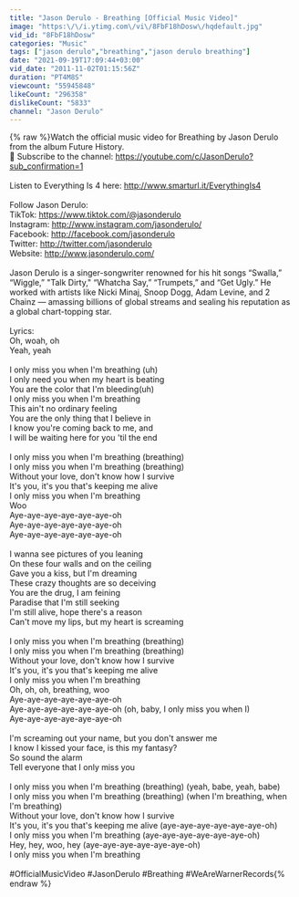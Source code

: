 ```yaml
---
title: "Jason Derulo - Breathing [Official Music Video]"
image: "https:\/\/i.ytimg.com\/vi\/8FbF18hDosw\/hqdefault.jpg"
vid_id: "8FbF18hDosw"
categories: "Music"
tags: ["jason derulo","breathing","jason derulo breathing"]
date: "2021-09-19T17:09:44+03:00"
vid_date: "2011-11-02T01:15:56Z"
duration: "PT4M8S"
viewcount: "55945848"
likeCount: "296358"
dislikeCount: "5833"
channel: "Jason Derulo"
---
```

{% raw %}Watch the official music video for Breathing by Jason Derulo from the album Future History.<br />🔔 Subscribe to the channel: <a rel="nofollow" target="blank" href="https://youtube.com/c/JasonDerulo?sub_confirmation=1">https://youtube.com/c/JasonDerulo?sub_confirmation=1</a><br /><br />Listen to Everything Is 4 here: <a rel="nofollow" target="blank" href="http://www.smarturl.it/EverythingIs4">http://www.smarturl.it/EverythingIs4</a><br /><br />Follow Jason Derulo:<br />TikTok: <a rel="nofollow" target="blank" href="https://www.tiktok.com/@jasonderulo">https://www.tiktok.com/@jasonderulo</a> ‪<br />Instagram: <a rel="nofollow" target="blank" href="http://www.instagram.com/jasonderulo/">http://www.instagram.com/jasonderulo/</a> <br />‪Facebook: <a rel="nofollow" target="blank" href="http://facebook.com/jasonderulo">http://facebook.com/jasonderulo</a> ‪<br />Twitter: <a rel="nofollow" target="blank" href="http://twitter.com/jasonderulo">http://twitter.com/jasonderulo</a> ‪<br />Website: <a rel="nofollow" target="blank" href="http://www.jasonderulo.com/">http://www.jasonderulo.com/</a><br /><br />Jason Derulo is a singer-songwriter renowned for his hit songs “Swalla,” “Wiggle,” &quot;Talk Dirty,&quot; “Whatcha Say,” “Trumpets,” and “Get Ugly.” He worked with artists like Nicki Minaj, Snoop Dogg, Adam Levine, and 2 Chainz — amassing billions of global streams and sealing his reputation as a global chart-topping star.<br /><br />Lyrics:<br />Oh, woah, oh<br />Yeah, yeah<br /><br />I only miss you when I'm breathing (uh)<br />I only need you when my heart is beating<br />You are the color that I'm bleeding(uh)<br />I only miss you when I'm breathing<br />This ain't no ordinary feeling<br />You are the only thing that I believe in<br />I know you're coming back to me, and<br />I will be waiting here for you 'til the end<br /><br />I only miss you when I'm breathing (breathing)<br />I only miss you when I'm breathing (breathing)<br />Without your love, don't know how I survive<br />It's you, it's you that's keeping me alive<br />I only miss you when I'm breathing<br />Woo<br />Aye-aye-aye-aye-aye-aye-oh<br />Aye-aye-aye-aye-aye-aye-oh<br />Aye-aye-aye-aye-aye-aye-oh<br /><br />I wanna see pictures of you leaning<br />On these four walls and on the ceiling<br />Gave you a kiss, but I'm dreaming<br />These crazy thoughts are so deceiving<br />You are the drug, I am feining<br />Paradise that I'm still seeking<br />I'm still alive, hope there's a reason<br />Can't move my lips, but my heart is screaming<br /><br />I only miss you when I'm breathing (breathing)<br />I only miss you when I'm breathing (breathing)<br />Without your love, don't know how I survive<br />It's you, it's you that's keeping me alive<br />I only miss you when I'm breathing<br />Oh, oh, oh, breathing, woo<br />Aye-aye-aye-aye-aye-aye-oh<br />Aye-aye-aye-aye-aye-aye-oh (oh, baby, I only miss you when I)<br />Aye-aye-aye-aye-aye-aye-oh<br /><br />I'm screaming out your name, but you don't answer me<br />I know I kissed your face, is this my fantasy?<br />So sound the alarm<br />Tell everyone that I only miss you<br /><br />I only miss you when I'm breathing (breathing) (yeah, babe, yeah, babe)<br />I only miss you when I'm breathing (breathing) (when I'm breathing, when I'm breathing)<br />Without your love, don't know how I survive<br />It's you, it's you that's keeping me alive (aye-aye-aye-aye-aye-aye-oh)<br />I only miss you when I'm breathing (aye-aye-aye-aye-aye-aye-oh)<br />Hey, hey, woo, hey (aye-aye-aye-aye-aye-aye-oh)<br />I only miss you when I'm breathing<br /><br />#OfficialMusicVideo #JasonDerulo #Breathing #WeAreWarnerRecords{% endraw %}

